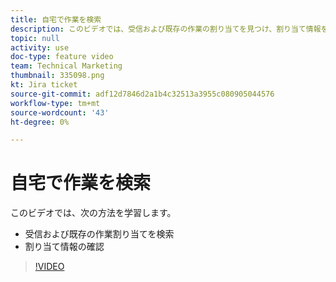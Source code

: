 ```yaml
---
title: 自宅で作業を検索
description: このビデオでは、受信および既存の作業の割り当てを見つけ、割り当て情報を確認する方法を説明します。
topic: null
activity: use
doc-type: feature video
team: Technical Marketing
thumbnail: 335098.png
kt: Jira ticket
source-git-commit: adf12d7846d2a1b4c32513a3955c080905044576
workflow-type: tm+mt
source-wordcount: '43'
ht-degree: 0%

---
```


# 自宅で作業を検索

このビデオでは、次の方法を学習します。

* 受信および既存の作業割り当てを検索
* 割り当て情報の確認

>[!VIDEO](https://video.tv.adobe.com/v/335098/?quality=12)
